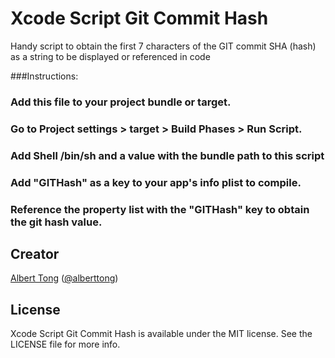 Xcode Script Git Commit Hash
=================

Handy script to obtain the first 7 characters of the GIT commit SHA (hash) as a string to be displayed or referenced in code

###Instructions:
### Add this file to your project bundle or target.
### Go to Project settings > target > Build Phases > Run Script. 
### Add Shell /bin/sh and a value with the bundle path to this script
### Add "GITHash" as a key to your app's info plist to compile.
### Reference the property list with the "GITHash" key to obtain the git hash value.

## Creator

[Albert Tong](http://about.me/AlbertTong) ([@alberttong](https://twitter.com/alberttong))

## License

Xcode Script Git Commit Hash is available under the MIT license. See the LICENSE file for more info.